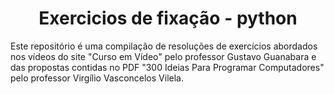 <!DOCTYPE html>

<head> 
    <meta charset="UTF-8"> 
</head> 

<body>
  
<div align='center'>
  <h1>Exercicios de fixação - python</h1>
</div>


Este repositório é uma compilação de resoluções de exercícios abordados nos vídeos do site "Curso em Vídeo" pelo professor Gustavo Guanabara e das propostas contidas no PDF "300 Ideias Para Programar Computadores" pelo professor Virgílio Vasconcelos Vilela. 

</body>
</html>
